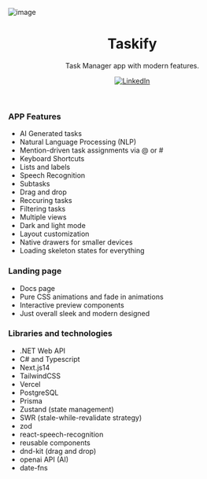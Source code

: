 ![image](https://github.com/https://github.com/bryancris/tasqiai)

<p align="center">
  <a href="https://dottaskify.vercel.app/" target="_blank"></a>
    <h1 align="center">Taskify</h1>
  </a>
</p>

<p align="center">
  Task Manager app with modern features.
</p>

<p align="center">
  <a href="https://www.linkedin.com">
    <img src="https://img.shields.io/badge/-Bryan-blue?style=plastic-square&logo=Linkedin&logoColor=white&link=https://www.linkedin.com/in/maria-nguyen-le/" alt="LinkedIn" />
  </a>
</p>
<br/>

### APP Features
- AI Generated tasks
- Natural Language Processing (NLP)
- Mention-driven task assignments via @ or #
- Keyboard Shortcuts
- Lists and labels
- Speech Recognition
- Subtasks
- Drag and drop
- Reccuring tasks
- Filtering tasks
- Multiple views
- Dark and light mode
- Layout customization
- Native drawers for smaller devices
- Loading skeleton states for everything

### Landing page
- Docs page
- Pure CSS animations and fade in animations 
- Interactive preview components
- Just overall sleek and modern designed

### Libraries and technologies
- .NET Web API
- C# and Typescript
- Next.js14
- TailwindCSS
- Vercel
- PostgreSQL
- Prisma
- Zustand (state management)
- SWR (stale-while-revalidate strategy)
- zod
- react-speech-recognition
- reusable components
- dnd-kit (drag and drop)
- openai API (AI)
- date-fns
